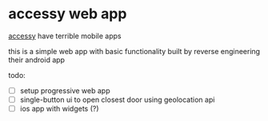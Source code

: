 # accessy web app

[accessy](https://accessy.se) have terrible mobile apps

this is a simple web app with basic functionality built by reverse engineering their android app

todo:

- [ ] setup progressive web app
- [ ] single-button ui to open closest door using geolocation api
- [ ] ios app with widgets (?)
